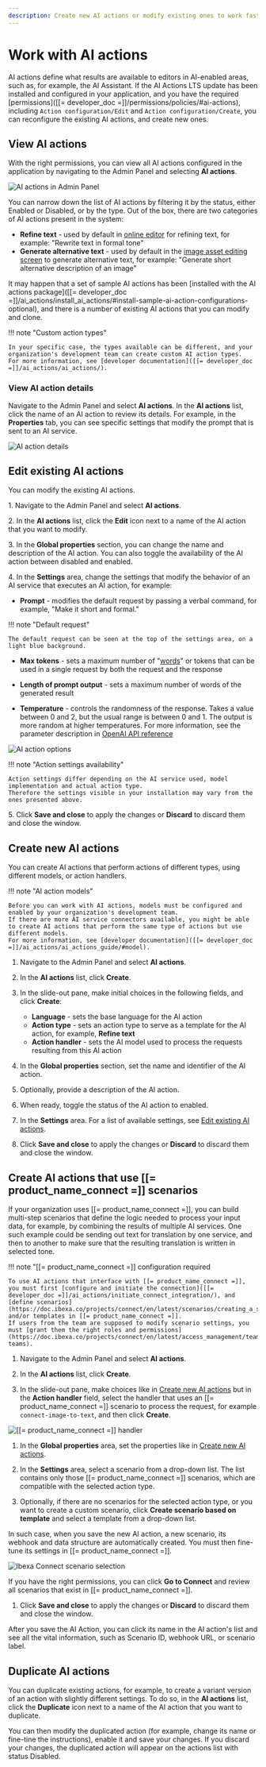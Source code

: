 ```yaml
---
description: Create new AI actions or modify existing ones to work faster and increase creativity.
---
```


# Work with AI actions

AI actions define what results are available to editors in AI-enabled areas, such as, for example, the AI Assistant.
If the AI Actions LTS update has been installed and configured in your application, and you have the required [permissions]([[= developer_doc =]]/permissions/policies/#ai-actions), including `Action configuration/Edit` and `Action configuration/Create`, you can reconfigure the existing AI actions, and create new ones.

## View AI actions

With the right permissions, you can view all AI actions configured in the application by navigating to the Admin Panel and selecting **AI actions**.

![AI actions in Admin Panel](img/ai_actions_list.png)

You can narrow down the list of AI actions by filtering it by the status, either Enabled or Disabled, or by the type.
Out of the box, there are two categories of AI actions present in the system:

- **Refine text** - used by default in [online editor](create_edit_content_items.md#ai-assistant) for refining text, for example: "Rewrite text in formal tone"
- **Generate alternative text** - used by default in the [image asset editing screen](upload_images.md#ai) to generate alternative text, for example: "Generate short alternative description of an image"

It may happen that a set of sample AI actions has been [installed with the AI actions package]([[= developer_doc =]]/ai_actions/install_ai_actions/#install-sample-ai-action-configurations-optional), and there is a number of existing AI actions that you can modify and clone.

!!! note "Custom action types"

    In your specific case, the types available can be different, and your organization's development team can create custom AI action types.
    For more information, see [developer documentation]([[= developer_doc =]]/ai_actions/ai_actions/).

### View AI action details

Navigate to the Admin Panel and select **AI actions**.
In the **AI actions** list, click the name of an AI action to review its details.
For example, in the **Properties** tab, you can see specific settings that modify the prompt that is sent to an AI service.

![AI action details](img/ai_action_details.png)

## Edit existing AI actions

You can modify the existing AI actions.

1\. Navigate to the Admin Panel and select **AI actions**.

2\. In the **AI actions** list, click the **Edit** icon next to a name of the AI action that you want to modify.

3\. In the **Global properties** section, you can change the name and description of the AI action. You can also toggle the availability of the AI action between disabled and enabled.

4\. In the **Settings** area, change the settings that modify the behavior of an AI service that executes an AI action, for example:

- **Prompt** - modifies the default request by passing a verbal command, for example, "Make it short and formal."

!!! note "Default request"

    The default request can be seen at the top of the settings area, on a light blue background.

- **Max tokens** - sets a maximum number of "[words](https://help.openai.com/en/articles/4936856-what-are-tokens-and-how-to-count-them)" or tokens that can be used in a single request by both the request and the response

- **Length of prompt output** -  sets a maximum number of words of the generated result

- **Temperature** - controls the randomness of the response.
Takes a value between 0 and 2, but the usual range is between 0 and 1.
The output is more random at higher temperatures.
For more information, see the parameter description in [OpenAI API reference](https://platform.openai.com/docs/api-reference/chat/create#chat-create-temperature)

![AI action options](img/ai_action_options.png)

!!! note "Action settings availability"

    Action settings differ depending on the AI service used, model implementation and actual action type.
    Therefore the settings visible in your installation may vary from the ones presented above.

5\. Click **Save and close** to apply the changes or **Discard** to discard them and close the window.

## Create new AI actions

You can create AI actions that perform actions of different types, using different models, or action handlers.

!!! note "AI action models"

    Before you can work with AI actions, models must be configured and enabled by your organization's development team.
    If there are more AI service connectors available, you might be able to create AI actions that perform the same type of actions but use different models.
    For more information, see [developer documentation]([[= developer_doc =]]/ai_actions/ai_actions_guide/#model).

1. Navigate to the Admin Panel and select **AI actions**.

1. In the **AI actions** list, click **Create**.

1. In the slide-out pane, make initial choices in the following fields, and click **Create**:

    - **Language** - sets the base language for the AI action
    - **Action type** - sets an action type to serve as a template for the AI action, for example, **Refine text**
    - **Action handler** - sets the AI model used to process the requests resulting from this AI action

1. In the **Global properties** section, set the name and identifier of the AI action.

1. Optionally, provide a description of the AI action.

1. When ready, toggle the status of the AI action to enabled.

1. In the **Settings** area.
For a list of available settings, see [Edit existing AI actions](#edit-existing-ai-actions).

1. Click **Save and close** to apply the changes or **Discard** to discard them and close the window.

## Create AI actions that use [[= product_name_connect =]] scenarios

If your organization uses [[= product_name_connect =]], you can build multi-step scenarios that define the logic needed to process your input data, for example, by combining the results of multiple AI services.
One such example could be sending out text for translation by one service, and then to another to make sure that the resulting translation is written in  selected tone.

!!! note "[[= product_name_connect =]] configuration required

    To use AI actions that interface with [[= product_name_connect =]], you must first [configure and initiate the connection]([[= developer_doc =]]/ai_actions/initiate_connect_integration/), and [define scenarios](https://doc.ibexa.co/projects/connect/en/latest/scenarios/creating_a_scenario/) and/or templates in [[= product_name_connect =]].
    If users from the team are supposed to modify scenario settings, you must [grant them the right roles and permissions](https://doc.ibexa.co/projects/connect/en/latest/access_management/teams/#managing-teams).

1. Navigate to the Admin Panel and select **AI actions**.

1. In the **AI actions** list, click **Create**.

1. In the slide-out pane, make choices like in [Create new AI actions](#create-new-ai-actions) but in the **Action handler** field, select the handler that uses an [[= product_name_connect =]] scenario to process the request, for example `connect-image-to-text`, and then click **Create**.

![[[= product_name_connect =]] handler](img/ai_action_connect_handler.png)

1. In the **Global properties** area, set the properties like in [Create new AI actions](#create-new-ai-actions).

1. In the **Settings** area, select a scenario from a drop-down list.
The list contains only those [[= product_name_connect =]] scenarios, which are compatible with the selected action type.

1. Optionally, if there are no scenarios for the selected action type, or you want to create a custom scenario, click **Create scenario based on template** and select a template from a drop-down list.

In such case, when you save the new AI action, a new scenario, its webhook and data structure are automatically created.
You must then fine-tune its settings in [[= product_name_connect =]].

![Ibexa Connect scenario selection](img/ai_action_settings_connect.png)

If you have the right permissions, you can click **Go to Connect** and review all scenarios that exist in [[= product_name_connect =]].

1. Click **Save and close** to apply the changes or **Discard** to discard them and close the window.

After you save the AI Action, you can click its name in the AI action's list and see all the vital information, such as Scenario ID, webhook URL, or scenario label. 

## Duplicate AI actions

You can duplicate existing actions, for example, to create a variant version of an action with slightly different settings.
To do so, in the **AI actions** list, click the **Duplicate** icon next to a name of the AI action that you want to duplicate.

You can then modify the duplicated action (for example, change its name or fine-tine the instructions), enable it and save your changes.
If you discard your changes, the duplicated action will appear on the actions list with status Disabled.
